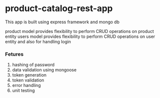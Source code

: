 # product-catalog-rest-app

This app is built using express framework and mongo db

product model provides flexibility to perform CRUD operations on product entity
users model provides flexibility to perform CRUD operations on user entity and also for handling login

### Fetures
1. hashing of password
2. data validation using mongoose
3. token generation
4. token validation
5. error handling
6. unit testing
